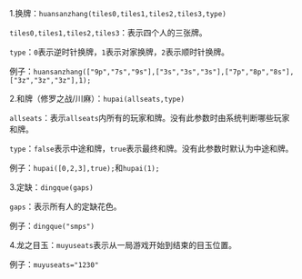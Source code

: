 1.换牌：`huansanzhang(tiles0,tiles1,tiles2,tiles3,type)`

`tiles0,tiles1,tiles2,tiles3`：表示四个人的三张牌。

`type`：`0`表示逆时针换牌，`1`表示对家换牌，`2`表示顺时针换牌。

例子：`huansanzhang(["9p","7s","9s"],["3s","3s","3s"],["7p","8p","8s"],["3z","3z","3z"],1);`

2.和牌（修罗之战/川麻）：`hupai(allseats,type)`

`allseats`：表示`allseats`内所有的玩家和牌。没有此参数时由系统判断哪些玩家和牌。

`type`：`false`表示中途和牌，`true`表示最终和牌。没有此参数时默认为中途和牌。

例子：`hupai([0,2,3],true);`和`hupai(1);`

3.定缺：`dingque(gaps)`

`gaps`：表示所有人的定缺花色。

例子：`dingque("smps")`

4.龙之目玉：`muyuseats`表示从一局游戏开始到结束的目玉位置。

例子：`muyuseats="1230"`